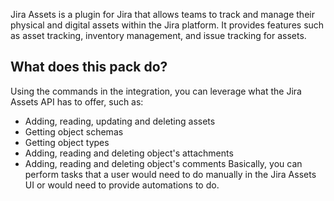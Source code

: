 Jira Assets is a plugin for Jira that allows teams to track and manage their physical and digital assets within the Jira platform. It provides features such as asset tracking, inventory management, and issue tracking for assets.

## What does this pack do? 

Using the commands in the integration, you can leverage what the Jira Assets API has to offer, such as:
- Adding, reading, updating and deleting assets
- Getting object schemas
- Getting object types
- Adding, reading and deleting object's attachments
- Adding, reading and deleting object's comments
Basically, you can perform tasks that a user would need to do manually in the Jira Assets UI or would need to provide automations to do.
